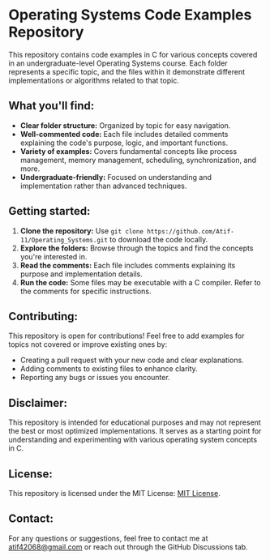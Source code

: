 # Operating Systems Code Examples Repository

This repository contains code examples in C for various concepts covered in an undergraduate-level Operating Systems course. Each folder represents a specific topic, and the files within it demonstrate different implementations or algorithms related to that topic.

## What you'll find:

- **Clear folder structure:** Organized by topic for easy navigation.
- **Well-commented code:** Each file includes detailed comments explaining the code's purpose, logic, and important functions.
- **Variety of examples:** Covers fundamental concepts like process management, memory management, scheduling, synchronization, and more.
- **Undergraduate-friendly:** Focused on understanding and implementation rather than advanced techniques.

## Getting started:

1. **Clone the repository:** Use `git clone https://github.com/Atif-11/Operating_Systems.git` to download the code locally.
2. **Explore the folders:** Browse through the topics and find the concepts you're interested in.
3. **Read the comments:** Each file includes comments explaining its purpose and implementation details.
4. **Run the code:** Some files may be executable with a C compiler. Refer to the comments for specific instructions.

## Contributing:

This repository is open for contributions! Feel free to add examples for topics not covered or improve existing ones by:

- Creating a pull request with your new code and clear explanations.
- Adding comments to existing files to enhance clarity.
- Reporting any bugs or issues you encounter.

## Disclaimer:

This repository is intended for educational purposes and may not represent the best or most optimized implementations. It serves as a starting point for understanding and experimenting with various operating system concepts in C.

## License:

This repository is licensed under the MIT License: [MIT License](https://choosealicense.com/licenses/mit/).

## Contact:

For any questions or suggestions, feel free to contact me at atif42068@gmail.com or reach out through the GitHub Discussions tab.
